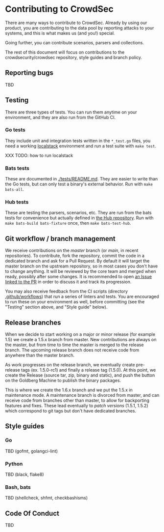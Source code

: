# Contributing to CrowdSec <!-- omit in toc -->

There are many ways to contribute to CrowdSec. Already by using our product, you are contributing to the data pool by reporting attacks to your systems, and this is what makes us (and you!) special.

Going further, you can contribute scenarios, parsers and collections.

The rest of this document will focus on contributions to the crowdsecurity/crowdsec repository, style guides and branch policy.

## Reporting bugs

TBD

## Testing

There are three types of tests. You can run them anytime on your environment,
and they are also run from the GitHub CI.

### Go tests

They include unit and integration tests written in the `*_test.go` files,
you need a working [localstack](https://github.com/localstack/localstack)
environment and run a test suite with `make test`.

XXX TODO: how to run localstack

### Bats tests

These are documented in [./tests/README.md](./tests/README.md).
They are easier to write than the Go tests, but can only test
a binary's external behavior. Run with `make bats-all`.

### Hub tests

These are testing the parsers, scenarios, etc. They are run from the bats tests
for convenience but actually defined in [the Hub
repository](https://github.com/crowdsecurity/hub/tree/master/.tests).
Run with `make bats-build bats-fixture` once, then `make bats-test-hub`.

## Git workflow / branch management

We receive contributions on the _master_ branch (or _main_, in recent repositories). To contribute, fork the repository, commit the code in a dedicated branch and ask for a Pull Request. By default it will target the master branch on the upstream repository, so in most cases you don't have to change anything. It will be reviewed by the core team and merged when ready, possibly after some changes. It is recommended to open [an Issue linked to the PR](https://docs.github.com/en/issues/tracking-your-work-with-issues/linking-a-pull-request-to-an-issue) in order to discuss it and track its progression.

You may also receive feedback from the CI scripts (directory [.github/workflows](.github/workflows)) that run a series of linters and tests. You are encouraged to run these on your environment as well, before committing (see the "Testing" section above, and "Style guide" below).

## Release branches

When we decide to start working on a major or minor release (for example 1.5) we create a 1.5.x branch from master. New contributions are always on the master, but from time to time the master is merged to the release branch. The upcoming release branch does not receive code from anywhere than the master branch.

As work progresses on the release branch, we eventually create pre-release tags (ex. 1.5.0-rc1) and finally a release tag (1.5.0). At this point, we create the Release (source tar, zip, binary and static), and push the button on the Goldberg Machine to publish the binary packages.

This is where we create the 1.6.x branch and we put the 1.5.x in maintenance mode. A maintenance branch is divorced from master, and can receive code from branches other than master, to allow for backporting features and fixes. These lead eventually to _patch versions_ (1.5.1, 1.5.2) which correspond to git tags but don't have dedicated branches.

## Style guides

### Go

TBD (gofmt, golangci-lint)

### Python

TBD (black, flake8)

### Bash, bats

TBD (shellcheck, shfmt, checkbashisms)

## Code Of Conduct

TBD

